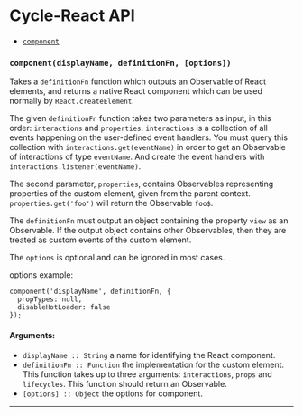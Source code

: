 # Cycle-React API

- [`component`](#component)

### <a id="component"></a> `component(displayName, definitionFn, [options])`

Takes a `definitionFn` function which outputs an Observable of React
elements, and returns a native React component which can be used normally
by `React.createElement`.

The given `definitionFn` function takes two parameters as input, in this order:
`interactions` and `properties`. `interactions` is a collection of all events
happening on the user-defined event handlers. You must query this collection with
`interactions.get(eventName)` in order to get an Observable of
interactions of type `eventName`. And create the event handlers with
`interactions.listener(eventName)`.

The second parameter, `properties`, contains Observables representing properties
of the custom element, given from the parent context.
`properties.get('foo')` will return the Observable `foo$`.

The `definitionFn` must output an object containing the property `view`
as an Observable. If the output object contains other Observables, then
they are treated as custom events of the custom element.

The `options` is optional and can be ignored in most cases.

options example:

    component('displayName', definitionFn, {
      propTypes: null,
      disableHotLoader: false
    });

#### Arguments:

- `displayName :: String` a name for identifying the React component.
- `definitionFn :: Function` the implementation for the custom element. This function takes up to three arguments: `interactions`, `props` and `lifecycles`. This function should return an Observable.
- `[options] :: Object` the options for component.

- - -
